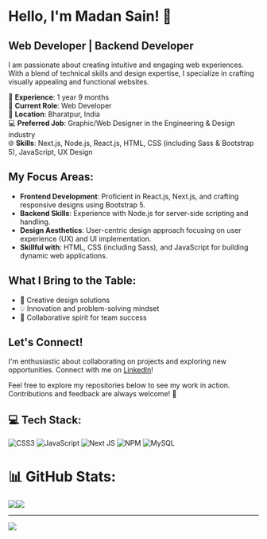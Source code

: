 # Hello, I'm Madan Sain! 👋
## Web Developer | Backend Developer

I am passionate about creating intuitive and engaging web experiences. With a blend of technical skills and design expertise, I specialize in crafting visually appealing and functional websites.

🚀 **Experience**: 1 year 9 months  
💼 **Current Role**: Web Developer  
🏢 **Location**: Bharatpur, India  
💻 **Preferred Job**: Graphic/Web Designer in the Engineering & Design industry  
🌐 **Skills**: Next.js, Node.js, React.js, HTML, CSS (including Sass & Bootstrap 5), JavaScript, UX Design

## My Focus Areas:
- **Frontend Development**: Proficient in React.js, Next.js, and crafting responsive designs using Bootstrap 5.
- **Backend Skills**: Experience with Node.js for server-side scripting and handling.
- **Design Aesthetics**: User-centric design approach focusing on user experience (UX) and UI implementation.
- **Skillful with**: HTML, CSS (including Sass), and JavaScript for building dynamic web applications.

## What I Bring to the Table:
- 🎨 Creative design solutions
- 💡 Innovation and problem-solving mindset
- 🤝 Collaborative spirit for team success

## Let's Connect!
I'm enthusiastic about collaborating on projects and exploring new opportunities. Connect with me on [LinkedIn](<Your LinkedIn profile URL>)!

Feel free to explore my repositories below to see my work in action. Contributions and feedback are always welcome! 🌟

## 💻 Tech Stack:
![CSS3](https://img.shields.io/badge/css3-%231572B6.svg?style=for-the-badge&logo=css3&logoColor=white) ![JavaScript](https://img.shields.io/badge/javascript-%23323330.svg?style=for-the-badge&logo=javascript&logoColor=%23F7DF1E) ![Next JS](https://img.shields.io/badge/Next-black?style=for-the-badge&logo=next.js&logoColor=white) ![NPM](https://img.shields.io/badge/NPM-%23CB3837.svg?style=for-the-badge&logo=npm&logoColor=white) ![MySQL](https://img.shields.io/badge/mysql-%2300000f.svg?style=for-the-badge&logo=mysql&logoColor=white)

# 📊 GitHub Stats:
![](https://github-readme-streak-stats.herokuapp.com/?user=Madan-sain&theme=dark&hide_border=false)![](https://github-readme-stats.vercel.app/api/top-langs/?username=Madan-sain&theme=dark&hide_border=false&include_all_commits=true&count_private=false&layout=compact)

---
[![](https://visitcount.itsvg.in/api?id=Madan-sain&icon=0&color=0)](https://visitcount.itsvg.in)

<!-- Proudly created with GPRM ( https://gprm.itsvg.in ) -->
